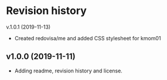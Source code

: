 # Revision history


v.1.0.1 (2019-11-13)

* Created redovisa/me and added CSS stylesheet for kmom01

v1.0.0 (2019-11-11)
----------------------

* Adding readme, revision history and license.
